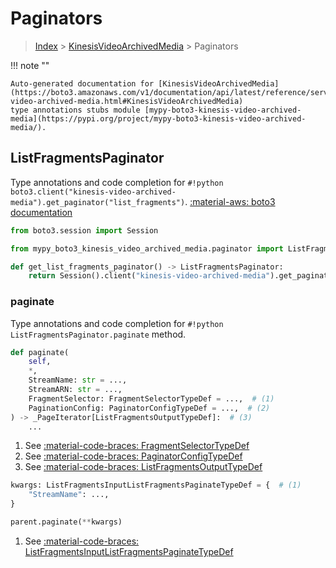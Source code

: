 # Paginators

> [Index](../README.md) > [KinesisVideoArchivedMedia](./README.md) > Paginators

!!! note ""

    Auto-generated documentation for [KinesisVideoArchivedMedia](https://boto3.amazonaws.com/v1/documentation/api/latest/reference/services/kinesis-video-archived-media.html#KinesisVideoArchivedMedia)
    type annotations stubs module [mypy-boto3-kinesis-video-archived-media](https://pypi.org/project/mypy-boto3-kinesis-video-archived-media/).

## ListFragmentsPaginator

Type annotations and code completion for `#!python boto3.client("kinesis-video-archived-media").get_paginator("list_fragments")`.
[:material-aws: boto3 documentation](https://boto3.amazonaws.com/v1/documentation/api/latest/reference/services/kinesis-video-archived-media.html#KinesisVideoArchivedMedia.Paginator.ListFragments)

```python title="Usage example"
from boto3.session import Session

from mypy_boto3_kinesis_video_archived_media.paginator import ListFragmentsPaginator

def get_list_fragments_paginator() -> ListFragmentsPaginator:
    return Session().client("kinesis-video-archived-media").get_paginator("list_fragments")
```


### paginate

Type annotations and code completion for `#!python ListFragmentsPaginator.paginate` method.

```python title="Method definition"
def paginate(
    self,
    *,
    StreamName: str = ...,
    StreamARN: str = ...,
    FragmentSelector: FragmentSelectorTypeDef = ...,  # (1)
    PaginationConfig: PaginatorConfigTypeDef = ...,  # (2)
) -> _PageIterator[ListFragmentsOutputTypeDef]:  # (3)
    ...
```

1. See [:material-code-braces: FragmentSelectorTypeDef](./type_defs.md#fragmentselectortypedef) 
2. See [:material-code-braces: PaginatorConfigTypeDef](./type_defs.md#paginatorconfigtypedef) 
3. See [:material-code-braces: ListFragmentsOutputTypeDef](./type_defs.md#listfragmentsoutputtypedef) 


```python title="Usage example with kwargs"
kwargs: ListFragmentsInputListFragmentsPaginateTypeDef = {  # (1)
    "StreamName": ...,
}

parent.paginate(**kwargs)
```

1. See [:material-code-braces: ListFragmentsInputListFragmentsPaginateTypeDef](./type_defs.md#listfragmentsinputlistfragmentspaginatetypedef) 
